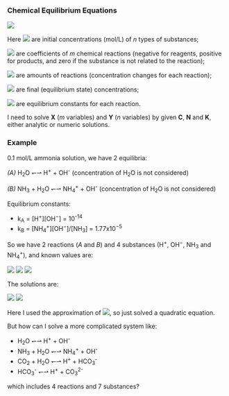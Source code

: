 ### Chemical Equilibrium Equations

<img src="https://latex.codecogs.com/gif.latex?\begin{cases}\mathbf{N}^\text{T}\mathbf{X}+\mathbf{C}=\mathbf{Y}\\\mathbf{N}\ln\mathbf{Y}=\ln\mathbf{K}\end{cases}">

Here <img src="https://latex.codecogs.com/gif.latex?\mathbf{C}=\begin{pmatrix}c_1\\c_2\\\vdots\\c_n\end{pmatrix}"> are initial concentrations (mol/L) of *n* types of substances;

<img src="https://latex.codecogs.com/gif.latex?\mathbf{N}=\begin{pmatrix}\nu_{11}&\nu_{12}&\cdots&\nu_{1n}\\\nu_{21}&\nu_{22}&\cdots&\nu_{2n}\\\vdots&\vdots&\ddots&\vdots\\\nu_{m1}&\nu_{m2}&\cdots&\nu_{mn}\\\end{pmatrix}"> are coefficients of *m* chemical reactions (negative for reagents, positive for products, and zero if the substance is not related to the reaction);

<img src="https://latex.codecogs.com/gif.latex?\mathbf{X}=\begin{pmatrix}x_1\\x_2\\\vdots\\x_m\end{pmatrix}"> are amounts of reactions (concentration changes for each reaction);

<img src="https://latex.codecogs.com/gif.latex?\mathbf{Y}=\begin{pmatrix}y_1\\y_2\\\vdots\\y_n\end{pmatrix}"> are final (equilibrium state) concentrations;

<img src="https://latex.codecogs.com/gif.latex?\mathbf{K}=\begin{pmatrix}k_1\\k_2\\\vdots\\k_m\end{pmatrix}"> are equilibrium constants for each reaction.

I need to solve **X** (*m* variables) and **Y** (*n* variables) by given **C**, **N** and **K**, either analytic or numeric solutions.

### Example

0.1 mol/L ammonia solution, we have 2 equilibria:

*(A)* H<sub>2</sub>O ↽⇀ H<sup>+</sup> + OH<sup>-</sup> (concentration of H<sub>2</sub>O is not considered)

*(B)* NH<sub>3</sub> + H<sub>2</sub>O ↽⇀ NH<sub>4</sub><sup>+</sup> + OH<sup>-</sup> (concentration of H<sub>2</sub>O is not considered)

Equilibrium constants:

 - k<sub>A</sub> = \[H<sup>+</sup>][OH<sup>−</sup>] = 10<sup>-14</sup>
 - k<sub>B</sub> = \[NH<sub>4</sub><sup>+</sup>][OH<sup>−</sup>]/[NH<sub>3</sub>] = 1.77x10<sup>−5</sup>

 So we have 2 reactions (*A* and *B*) and 4 substances (H<sup>+</sup>, OH<sup>−</sup>, NH<sub>3</sub> and NH<sub>4</sub><sup>+</sup>), and known values are:

<img src="https://latex.codecogs.com/gif.latex?\mathbf{C}=\begin{pmatrix}c_\text{H+}\\c_\text{OH-}\\c_\text{NH3}\\c_\text{NH4+}\end{pmatrix}=\begin{pmatrix}0\\0\\0.1\\0\end{pmatrix}">

<img src="https://latex.codecogs.com/gif.latex?\mathbf{N}=\begin{pmatrix}\nu_{\text{A},\text{H+}}&\nu_{\text{A},\text{OH-}}&0&0\\0&\nu_{\text{B},\text{OH-}}&\nu_{\text{B},\text{NH3}}&\nu_{\text{B},\text{NH4}}\end{pmatrix}=\begin{pmatrix}1&1&0&0\\0&1&-1&1\end{pmatrix}">

<img src="https://latex.codecogs.com/gif.latex?\mathbf{K}=\begin{pmatrix}k_A\\k_B\end{pmatrix}=\begin{pmatrix}10^{-14}\\1.77\times10^{-5}\end{pmatrix}">

The solutions are:

<img src="https://latex.codecogs.com/gif.latex?\mathbf{X}=\begin{pmatrix}x_A\\x_B\end{pmatrix}=\begin{pmatrix}7.57\times10^{-12}\\1.32\times10^{-3}\end{pmatrix}">

<img src="https://latex.codecogs.com/gif.latex?\mathbf{Y}=\begin{pmatrix}y_\text{H+}\\y_\text{OH-}\\y_\text{NH3}\\y_\text{NH4+}\end{pmatrix}=\begin{pmatrix}7.57\times10^{-12}\\1.32\times10^{-3}\\0.0987\\1.32\times10^{-3}\end{pmatrix}">

Here I used the approximation of <img src="https://latex.codecogs.com/gif.latex?y_\text{OH-}=y_\text{NH4+}">, so just solved a quadratic equation.

But how can I solve a more complicated system like:

- H<sub>2</sub>O ↽⇀ H<sup>+</sup> + OH<sup>-</sup>
- NH<sub>3</sub> + H<sub>2</sub>O ↽⇀ NH<sub>4</sub><sup>+</sup> + OH<sup>-</sup>
- CO<sub>2</sub> + H<sub>2</sub>O ↽⇀ H<sup>+</sup> + HCO<sub>3</sub><sup>-</sup>
- HCO<sub>3</sub><sup>-</sup> ↽⇀ H<sup>+</sup> + CO<sub>3</sub><sup>2-</sup>

which includes 4 reactions and 7 substances?
